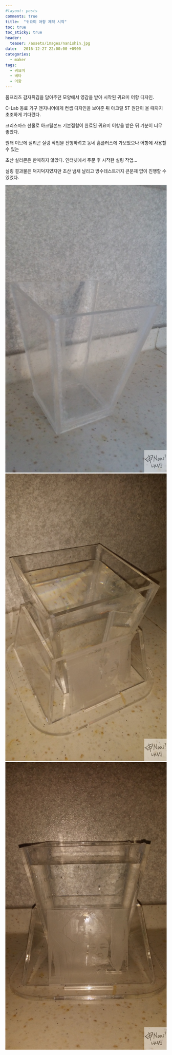 ```yaml
---
#layout: posts
comments: true
title:  "귀요미 어항 제작 시작"
toc: true
toc_sticky: true
header:
  teaser: /assets/images/nanishin.jpg
date:   2016-12-27 22:00:00 +0900
categories:
  - maker
tags:
  - 귀요미
  - 베타
  - 어항
---
```

폼프리츠 감자튀김을 담아주던 모양에서 영감을 받아 시작된 귀요미 어항 디자인.

C-Lab 동료 기구 엔지니어에게 컨셉 디자인을 보여준 뒤 아크릴 5T 원단이 올 때까지 초조하게 기다렸다.

크리스마스 선물로 아크릴본드 기본접합이 완료된 귀요미 어항을 받은 뒤 기분이 너무 좋았다.

원래 이브에 실리콘 실링 작업을 진행하려고 동네 홈플러스에 가보았으나 어항에 사용할 수 있는

초산 실리콘은 판매하지 않았다. 인터넷에서 주문 후 시작한 실링 작업...

실링 결과물은 덕지덕지였지만 초산 냄새 날리고 방수테스트까지 큰문제 없이 진행할 수 있었다.

![귀요미 어항 초산실리콘 실링 후 양생](/assets/images/20161227_082814.jpg)
![귀요미 어항 방수테스트](/assets/images/20161227_212624.jpg)
![귀요미 어항 아이들 사진 음각](/assets/images/20161227_212633.jpg)

